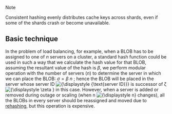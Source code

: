 > [!note]
> Consistent hashing evenly distributes cache keys across shards, even if some of the shards crash or become unavailable.

## Basic technique

In the problem of load balancing, for example, when a BLOB has to be assigned to one of $n$ servers on a cluster, a standard hash function could be used in such a way that we calculate the hash value for that BLOB, assuming the resultant value of the hash is $\beta$, we perform modular operation with the number of servers ($n$) to determine the server in which we can place the BLOB: $\sigma = \beta \ n$ ; hence the BLOB will be placed in the server whose server ID ![{\displaystyle {\text{server ID}}}](https://wikimedia.org/api/rest_v1/media/math/render/svg/1536bfe5827e3bd28f0c1cf3524d4078ca7ac62c) is successor of ζ ![{\displaystyle \zeta }](https://wikimedia.org/api/rest_v1/media/math/render/svg/d5c3916703cae7938143d38865f78f27faadd4ae) in this case. However, when a server is added or removed during outage or scaling (when n ![{\displaystyle n}](https://wikimedia.org/api/rest_v1/media/math/render/svg/a601995d55609f2d9f5e233e36fbe9ea26011b3b) changes), all the BLOBs in every server should be reassigned and moved due to [rehashing](https://en.wikipedia.org/wiki/Hash_table#Dynamic_resizing "Hash table"), but this operation is expensive.